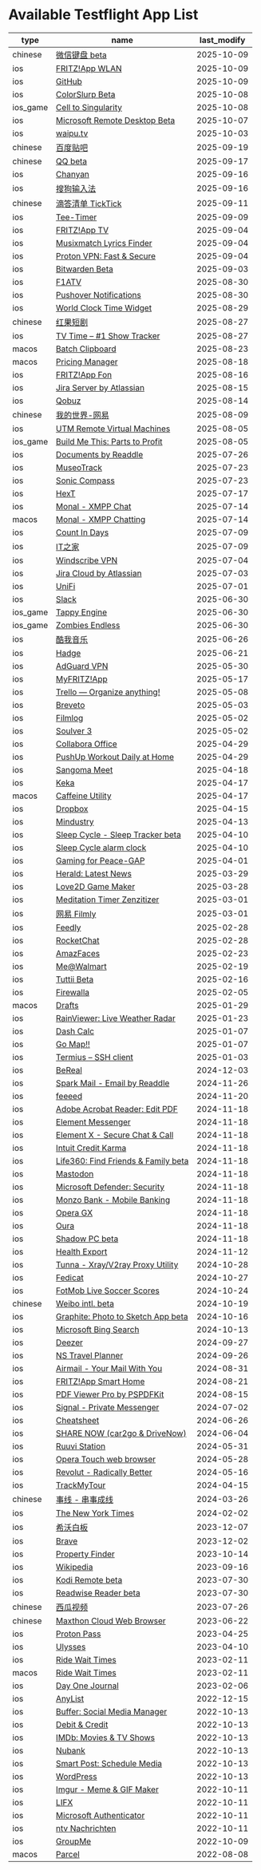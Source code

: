 # Available Testflight App List
| type | name | last_modify |
| --- | --- | --- |
| chinese | [微信键盘 beta](https://testflight.apple.com/join/iSTXkF4K) | 2025-10-09 |
| ios | [FRITZ!App WLAN](https://testflight.apple.com/join/vbfCKamq) | 2025-10-09 |
| ios | [GitHub](https://testflight.apple.com/join/NLskzwi5) | 2025-10-09 |
| ios | [ColorSlurp Beta](https://testflight.apple.com/join/xxEw2j1X) | 2025-10-08 |
| ios_game | [Cell to Singularity](https://testflight.apple.com/join/RD9jGH9S) | 2025-10-08 |
| ios | [Microsoft Remote Desktop Beta](https://testflight.apple.com/join/vkLIflUJ) | 2025-10-07 |
| ios | [waipu.tv](https://testflight.apple.com/join/l72L1OK3) | 2025-10-03 |
| chinese | [百度贴吧](https://testflight.apple.com/join/GgBqXAqm) | 2025-09-19 |
| chinese | [QQ beta](https://testflight.apple.com/join/R5FNGUl3) | 2025-09-17 |
| ios | [Chanyan](https://testflight.apple.com/join/ky5bRwMY) | 2025-09-16 |
| ios | [搜狗输入法](https://testflight.apple.com/join/lSZdpEPH) | 2025-09-16 |
| chinese | [滴答清单 TickTick](https://testflight.apple.com/join/vWQPDFQU) | 2025-09-11 |
| ios | [Tee-Timer](https://testflight.apple.com/join/wzyzzspP) | 2025-09-09 |
| ios | [FRITZ!App TV](https://testflight.apple.com/join/Zl2czQO2) | 2025-09-04 |
| ios | [Musixmatch Lyrics Finder](https://testflight.apple.com/join/7yLzN5td) | 2025-09-04 |
| ios | [Proton VPN: Fast & Secure](https://testflight.apple.com/join/3yl2MSbw) | 2025-09-04 |
| ios | [Bitwarden Beta](https://testflight.apple.com/join/S4OQEYYQ) | 2025-09-03 |
| ios | [F1ATV](https://testflight.apple.com/join/NRswe1IZ) | 2025-08-30 |
| ios | [Pushover Notifications](https://testflight.apple.com/join/vkwfdWM0) | 2025-08-30 |
| ios | [World Clock Time Widget](https://testflight.apple.com/join/8wa9T053) | 2025-08-29 |
| chinese | [红果短剧](https://testflight.apple.com/join/Rfr1mzqS) | 2025-08-27 |
| ios | [TV Time – #1 Show Tracker](https://testflight.apple.com/join/hjKkDsc4) | 2025-08-27 |
| macos | [Batch Clipboard](https://testflight.apple.com/join/epg3cusH) | 2025-08-23 |
| macos | [Pricing Manager](https://testflight.apple.com/join/ZYsBYMhT) | 2025-08-18 |
| ios | [FRITZ!App Fon](https://testflight.apple.com/join/SGGCxyRp) | 2025-08-16 |
| ios | [Jira Server by Atlassian](https://testflight.apple.com/join/6JbjYbSY) | 2025-08-15 |
| ios | [Qobuz](https://testflight.apple.com/join/GPJZwnh9) | 2025-08-14 |
| chinese | [我的世界-网易](https://testflight.apple.com/join/mOxZm1dD) | 2025-08-09 |
| ios | [UTM Remote Virtual Machines](https://testflight.apple.com/join/mFlnyMv3) | 2025-08-05 |
| ios_game | [Build Me This: Parts to Profit](https://testflight.apple.com/join/U4GabrwT) | 2025-08-05 |
| ios | [Documents by Readdle](https://testflight.apple.com/join/EOPEVoDA) | 2025-07-26 |
| ios | [MuseoTrack](https://testflight.apple.com/join/jR1MsqSt) | 2025-07-23 |
| ios | [Sonic Compass](https://testflight.apple.com/join/dwXDCbv7) | 2025-07-23 |
| ios | [HexT](https://testflight.apple.com/join/ixTrfIgF) | 2025-07-17 |
| ios | [Monal - XMPP Chat](https://testflight.apple.com/join/lLLlgHpB) | 2025-07-14 |
| macos | [Monal - XMPP Chatting](https://testflight.apple.com/join/tGH2m5vf) | 2025-07-14 |
| ios | [Count In Days](https://testflight.apple.com/join/3aUpFGCc) | 2025-07-09 |
| ios | [IT之家](https://testflight.apple.com/join/eD9uChwY) | 2025-07-09 |
| ios | [Windscribe VPN](https://testflight.apple.com/join/oKib5JOq) | 2025-07-04 |
| ios | [Jira Cloud by Atlassian](https://testflight.apple.com/join/2lm7vHBS) | 2025-07-03 |
| ios | [UniFi](https://testflight.apple.com/join/Pkd9a658) | 2025-07-01 |
| ios | [Slack](https://testflight.apple.com/join/QE3kgqJ2) | 2025-06-30 |
| ios_game | [Tappy Engine](https://testflight.apple.com/join/ZnTGTn2A) | 2025-06-30 |
| ios_game | [Zombies Endless](https://testflight.apple.com/join/6Ya9E8jU) | 2025-06-30 |
| ios | [酷我音乐](https://testflight.apple.com/join/XWYSZMaS) | 2025-06-26 |
| ios | [Hadge](https://testflight.apple.com/join/rFLkfNSu) | 2025-06-21 |
| ios | [AdGuard VPN](https://testflight.apple.com/join/fZRiD1zt) | 2025-05-30 |
| ios | [MyFRITZ!App](https://testflight.apple.com/join/U0v1rBE5) | 2025-05-17 |
| ios | [Trello — Organize anything!](https://testflight.apple.com/join/cRWMcQsr) | 2025-05-08 |
| ios | [Breveto](https://testflight.apple.com/join/9mqMgFjT) | 2025-05-03 |
| ios | [Filmlog](https://testflight.apple.com/join/ywiozhph) | 2025-05-02 |
| ios | [Soulver 3](https://testflight.apple.com/join/Vlb55Wtr) | 2025-05-02 |
| ios | [Collabora Office](https://testflight.apple.com/join/TEnBWi68) | 2025-04-29 |
| ios | [PushUp Workout Daily at Home](https://testflight.apple.com/join/myFEz6DW) | 2025-04-29 |
| ios | [Sangoma Meet](https://testflight.apple.com/join/BEd12vi5) | 2025-04-18 |
| ios | [Keka](https://testflight.apple.com/join/gPYINGCJ) | 2025-04-17 |
| macos | [Caffeine Utility](https://testflight.apple.com/join/WHIbsose) | 2025-04-17 |
| ios | [Dropbox](https://testflight.apple.com/join/LBZaRq4I) | 2025-04-15 |
| ios | [Mindustry](https://testflight.apple.com/join/79Azm1hZ) | 2025-04-13 |
| ios | [Sleep Cycle - Sleep Tracker beta](https://testflight.apple.com/join/tCeANbZi) | 2025-04-10 |
| ios | [Sleep Cycle alarm clock](https://testflight.apple.com/join/8RcEFqFF) | 2025-04-10 |
| ios | [Gaming for Peace-GAP](https://testflight.apple.com/join/tJu81Sch) | 2025-04-01 |
| ios | [Herald: Latest News](https://testflight.apple.com/join/pkrdVu0n) | 2025-03-29 |
| ios | [Love2D Game Maker](https://testflight.apple.com/join/bCLmQKfQ) | 2025-03-28 |
| ios | [Meditation Timer Zenzitizer](https://testflight.apple.com/join/QvKyRJ8x) | 2025-03-01 |
| ios | [网易 Filmly](https://testflight.apple.com/join/sIj5iOoj) | 2025-03-01 |
| ios | [Feedly](https://testflight.apple.com/join/03ER1aUo) | 2025-02-28 |
| ios | [RocketChat](https://testflight.apple.com/join/3gcYeoMr) | 2025-02-28 |
| ios | [AmazFaces](https://testflight.apple.com/join/4hBEKHHg) | 2025-02-23 |
| ios | [Me@Walmart](https://testflight.apple.com/join/bqo4smK7) | 2025-02-19 |
| ios | [Tuttii Beta](https://testflight.apple.com/join/2dTbntXZ) | 2025-02-16 |
| ios | [Firewalla](https://testflight.apple.com/join/qtUnSjJp) | 2025-02-05 |
| macos | [Drafts](https://testflight.apple.com/join/GhPcOrwa) | 2025-01-29 |
| ios | [RainViewer: Live Weather Radar](https://testflight.apple.com/join/OZ1B4sTS) | 2025-01-23 |
| ios | [Dash Calc](https://testflight.apple.com/join/4vmNqTE8) | 2025-01-07 |
| ios | [Go Map!!](https://testflight.apple.com/join/T96F9wYq) | 2025-01-07 |
| ios | [Termius – SSH client](https://testflight.apple.com/join/MnuClabg) | 2025-01-03 |
| ios | [BeReal](https://testflight.apple.com/join/IM4jE5XY) | 2024-12-03 |
| ios | [Spark Mail - Email by Readdle](https://testflight.apple.com/join/O2wj7i0x) | 2024-11-26 |
| ios | [feeeed](https://testflight.apple.com/join/ixRrWfQL) | 2024-11-20 |
| ios | [Adobe Acrobat Reader: Edit PDF](https://testflight.apple.com/join/8XhFnQlp) | 2024-11-18 |
| ios | [Element Messenger](https://testflight.apple.com/join/lCeTuDKM) | 2024-11-18 |
| ios | [Element X - Secure Chat & Call](https://testflight.apple.com/join/uZbeZCOi) | 2024-11-18 |
| ios | [Intuit Credit Karma](https://testflight.apple.com/join/JrqR9vkv) | 2024-11-18 |
| ios | [Life360: Find Friends & Family beta](https://testflight.apple.com/join/syX6IOJF) | 2024-11-18 |
| ios | [Mastodon](https://testflight.apple.com/join/ebSjPU84) | 2024-11-18 |
| ios | [Microsoft Defender: Security](https://testflight.apple.com/join/AYVtbvfc) | 2024-11-18 |
| ios | [Monzo Bank - Mobile Banking](https://testflight.apple.com/join/2NZLBFyb) | 2024-11-18 |
| ios | [Opera GX](https://testflight.apple.com/join/t3k1AVL3) | 2024-11-18 |
| ios | [Oura](https://testflight.apple.com/join/NPhd6XTF) | 2024-11-18 |
| ios | [Shadow PC beta](https://testflight.apple.com/join/PxpSW79P) | 2024-11-18 |
| ios | [Health Export](https://testflight.apple.com/join/g5FcLFJQ) | 2024-11-12 |
| ios | [Tunna - Xray/V2ray Proxy Utility](https://testflight.apple.com/join/dqMoJObA) | 2024-10-28 |
| ios | [Fedicat](https://testflight.apple.com/join/b6GatWTY) | 2024-10-27 |
| ios | [FotMob Live Soccer Scores](https://testflight.apple.com/join/zEAwGlrV) | 2024-10-24 |
| chinese | [Weibo intl. beta](https://testflight.apple.com/join/2LslNUOW) | 2024-10-19 |
| ios | [Graphite: Photo to Sketch App beta](https://testflight.apple.com/join/gRhGuXzI) | 2024-10-16 |
| ios | [Microsoft Bing Search](https://testflight.apple.com/join/YAKT5ew9) | 2024-10-13 |
| ios | [Deezer](https://testflight.apple.com/join/e7mCOEeg) | 2024-09-27 |
| ios | [NS Travel Planner](https://testflight.apple.com/join/ldBwapIg) | 2024-09-26 |
| ios | [Airmail - Your Mail With You](https://testflight.apple.com/join/wRiLlWPE) | 2024-08-31 |
| ios | [FRITZ!App Smart Home](https://testflight.apple.com/join/kzVJhIg1) | 2024-08-21 |
| ios | [PDF Viewer Pro by PSPDFKit](https://testflight.apple.com/join/6IMUtZ8n) | 2024-08-15 |
| ios | [Signal - Private Messenger](https://testflight.apple.com/join/8FHtd1Jq) | 2024-07-02 |
| ios | [Cheatsheet](https://testflight.apple.com/join/E7AnyPlA) | 2024-06-26 |
| ios | [SHARE NOW (car2go & DriveNow)](https://testflight.apple.com/join/1SsBDNCj) | 2024-06-04 |
| ios | [Ruuvi Station](https://testflight.apple.com/join/loHFrEV1) | 2024-05-31 |
| ios | [Opera Touch web browser](https://testflight.apple.com/join/ASrCFVHB) | 2024-05-28 |
| ios | [Revolut - Radically Better](https://testflight.apple.com/join/oqrinjQB) | 2024-05-16 |
| ios | [TrackMyTour](https://testflight.apple.com/join/tv9dt6po) | 2024-04-15 |
| chinese | [事线 - 串事成线](https://testflight.apple.com/join/grxohdR3) | 2024-03-26 |
| ios | [The New York Times](https://testflight.apple.com/join/gfiSREAr) | 2024-02-02 |
| ios | [希沃白板](https://testflight.apple.com/join/d6MQLpKY) | 2023-12-07 |
| ios | [Brave](https://testflight.apple.com/join/Trcbh1o3) | 2023-12-02 |
| ios | [Property Finder](https://testflight.apple.com/join/ctQoX4vC) | 2023-10-14 |
| ios | [Wikipedia](https://testflight.apple.com/join/Z0AU0KXC) | 2023-09-16 |
| ios | [Kodi Remote beta](https://testflight.apple.com/join/VQkpfqDN) | 2023-07-30 |
| ios | [Readwise Reader beta](https://testflight.apple.com/join/NSeQo22d) | 2023-07-30 |
| chinese | [西瓜视频](https://testflight.apple.com/join/ZkSx6V4m) | 2023-07-26 |
| chinese | [Maxthon Cloud Web Browser](https://testflight.apple.com/join/ONuHkBRv) | 2023-06-22 |
| ios | [Proton Pass](https://testflight.apple.com/join/GiTMzX3I) | 2023-04-25 |
| ios | [Ulysses](https://testflight.apple.com/join/r7ehG0dQ) | 2023-04-10 |
| ios | [Ride Wait Times](https://testflight.apple.com/join/yQNmMRwB) | 2023-02-11 |
| macos | [Ride Wait Times](https://testflight.apple.com/join/yQNmMRwB) | 2023-02-11 |
| ios | [Day One Journal](https://testflight.apple.com/join/NXLBigzY) | 2023-02-06 |
| ios | [AnyList](https://testflight.apple.com/join/xwvLPc6o) | 2022-12-15 |
| ios | [Buffer: Social Media Manager](https://testflight.apple.com/join/DOpMcusn) | 2022-10-13 |
| ios | [Debit & Credit](https://testflight.apple.com/join/FvufwHrV) | 2022-10-13 |
| ios | [IMDb: Movies & TV Shows](https://testflight.apple.com/join/Y9yo0X5t) | 2022-10-13 |
| ios | [Nubank](https://testflight.apple.com/join/v3SGNpM5) | 2022-10-13 |
| ios | [Smart Post: Schedule Media](https://testflight.apple.com/join/a0zXMXbA) | 2022-10-13 |
| ios | [WordPress](https://testflight.apple.com/join/AkJQt8Pw) | 2022-10-13 |
| ios | [Imgur - Meme & GIF Maker](https://testflight.apple.com/join/Qd42y5Pw) | 2022-10-11 |
| ios | [LIFX](https://testflight.apple.com/join/TYoQEz4T) | 2022-10-11 |
| ios | [Microsoft Authenticator](https://testflight.apple.com/join/Coqmmppd) | 2022-10-11 |
| ios | [ntv Nachrichten](https://testflight.apple.com/join/n65TDvGb) | 2022-10-11 |
| ios | [GroupMe](https://testflight.apple.com/join/6CcTotfX) | 2022-10-09 |
| macos | [Parcel](https://testflight.apple.com/join/GfswMZn4) | 2022-08-08 |
